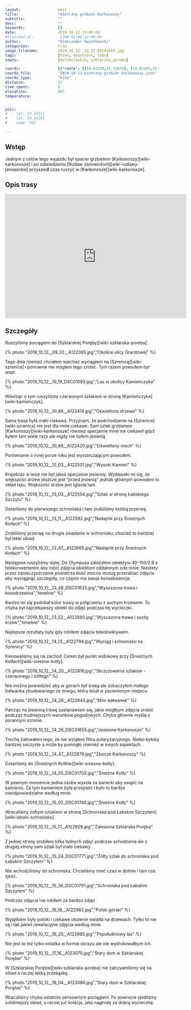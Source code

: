 ```yaml
---
layout:                 post
title:                  "Wietrzny grzbiet Karkonoszy"
subtitle:               ""
desc:                   ""
keywords:               []
date:                   2019-10-12 19:00:00
#finished_at:            2100-02-09 12:00:00
author:                 "Aleksander Kwiatkowski"
categories:             trip
image_filename:         2019_10_12__14_27_DSC01659.jpg
tags:                   [hike, mountains, todo]
towns:                  [dolnoslaskie, szklarska_poreba]

coords:                 [{"route": [[50.83239,15.51876], [50.81401,15.49619], [50.79362,15.50091], [50.77940,15.52417], [50.77896,15.55670], [50.78499,15.53558], [50.78890,15.53696], [50.79172,15.52606], [50.81027,15.53103], [50.83266,15.51842]], "type": "hike"}]
coords_file:            "2019-10-12-wietrzny-grzbiet-karkonoszy.json"
coords_type:            "hike"
distance:               22
time_spent:             9
elevation:              985
temperature:            


pois:
#  - lat: 54.45911
#    lon: 18.56281
#    name: POI

---
```



## Wstęp

Jednym z celów tego wyjazdu był spacer grzbietem [Karkonoszy][wiki-karkonosze]
i po odwiedzeniu [Rudaw Janowickich][wiki-rudawy-janowickie]
przyszedł czas ruszyć w [Karkonosze][wiki-karkonosze].

## Opis trasy

<iframe height='405' width='590' frameborder='0' allowtransparency='true' scrolling='no' src='https://www.strava.com/activities/2790204928/embed/fb859581261119333ffe03c4e625c3d5705f7980'></iframe>

## Szczegóły

Ruszyliśmy pociągiem do [Szklarskiej Poręby][wiki-szklarska-poreba].

{% photo "2019_10_12__09_32__A122365.jpg","Okolice ulicy Granitowej" %}

Tego dnia również chciałem wjechać wyciągiem na [Szrenicę][wiki-szrenica]
i ponownie nie mogłem tego zrobić. Tym razem powodem był wiatr.

{% photo "2019_10_12__10_19_DSC01593.jpg","Las w okolicy Kamieńczyka" %}

Wiedząc o tym ruszyliśmy czerwonym szlakiem w stronę [Kamieńczyka][wiki-kamienczyk].

{% photo "2019_10_12__10_48__A122414.jpg","Oświetlone drzewo" %}

Sama trasa była mało ciekawa. Przyznam, że podchodzenie na [Szrenice][wiki-szrenica]
nie jest dla mnie ciekawe. Sam szlak grzbietem [Karkonoszy][wiki-karkonosze]
równiez specjalnie mnie nie ciekawił gdyż byłem tam wiele razy ale nigdy nie byłem
jesienią.

{% photo "2019_10_12__10_49__A122420.jpg","Oświetlony mech" %}

Porównanie o innej porze roku jest wystarczającym powodem.

{% photo "2019_10_12__12_03__A122501.jpg","Wysoki Kamień" %}

Krajobraz w lesie nie był jakoś specjalnie jesienny. Wydawało mi się, że większość
drzew jeszcze jest "przed jesienią" jednak głównym powodem to skład lasu.
Większość drzew jest iglasta tam.

{% photo "2019_10_12__13_03__A122554.jpg","Szlak w stronę Łabskiego Szczytu" %}

Dotarliśmy do pierwszego schroniska i tam zrobiliśmy krótką przerwę.

{% photo "2019_10_12__13_11__A122592.jpg","Nadajnik przy Śnieżnych Kotłach" %}

Zrobiliśmy przerwę na drugie śniadanie w schronisku, chociaż to bardziej
był lekki obiad.

{% photo "2019_10_12__13_47__A122665.jpg","Nadajnik przy Śnieżnych Kotłach" %}

Następnie ruszyliśmy dalej. Do Olympusa założyłem obiektyw 40-150/2.8 z
telekonwerterem aby robić zdjęcia obiektom oddalonym ode mnie.
Niestety przez zanieczyszczenie powietrza dość mocno muszę przerabiać
zdjęcia aby wyciągnąć szczegóły, co często ma swoje konsekwencje.

{% photo "2019_10_12__13_48_DSC01633.jpg","Wysuszona trawa i kosodrzewina","timeline" %}

Bardzo mi się podobał kolor trawy w połączeniu z suchym krzewem.
To chyba był najciekawszy obiekt do zdjęć podczas tej wycieczki.

{% photo "2019_10_12__13_52__A122680.jpg","Wysuszona trawa i suchy krzew","timeline" %}

Najlepsze rezultaty były gdy robiłem zdjęcia teleobiektywem.

{% photo "2019_10_12__14_13__A122794.jpg","Wyciąg i schronisko na Szrenicy" %}

Kierowaliśmy się na zachód. Celem był punkt widokowy przy
[Śnieżnych Kotłach][wiki-sniezne-kotly].

{% photo "2019_10_12__14_20__A122816.jpg","Skrzyżowanie szlaków - czerwonego i żółtego" %}

Nie można powiedzieć aby w górach był śnieg ale zobaczyłem małego bałwanka
zbudowanego ze śniegu, który leżał w zacienionym miejscu.

{% photo "2019_10_12__14_26__A122843.jpg","Mini-bałwanek" %}

Patrząc na jesienną trawę zastanawiam się, jakie mógłbym zdjęcia zrobić
podczas trudniejszych warunków pogodowych. Chyba głównie myślę o porannym
szronie.

{% photo "2019_10_12__14_26_DSC01655.jpg","Jesienne Karkonosze" %}

Trochę żałowałem tego, że nie wziąłem filtru polaryzacyjnego.
Niebo byłoby bardziej soczyste a może by pomogło również w innych
aspektach.

{% photo "2019_10_12__14_47__A122879.jpg","Zbocze Karkonoszy" %}

Dotarliśmy do [Śnieżnych Kotłów][wiki-sniezne-kotly].

{% photo "2019_10_12__14_55_DSC01703.jpg","Śnieżne Kotły" %}

W pewnym momencie jedna osoba wyszła za barierki aby usiąść na kamieniu.
Za tym kamieniem była przepaść i było to bardzo nieodpowiedzialne
według mnie.

{% photo "2019_10_12__15_02_DSC01740.jpg","Śnieżne Kotły" %}

Wracaliśmy żółtym szlakiem w stronę
[Schroniska pod Łabskim Szczytem][wiki-labski-schronisko].

{% photo "2019_10_12__15_17__A122928.jpg","Zalesiona Szklarska Poręba" %}

Z jednej strony zrobiłem kilka ładnych zdjęć podczas schodzenia
ale z drugiej strony sam szlak był mało ciekawy.

{% photo "2019_10_12__15_24_DSC01771.jpg","Żółty szlak do schroniska pod Łabskim Szczytem" %}

Nie wchodziliśmy do schroniska. Chcieliśmy mieć czas w dolinie i tam coś zjeść.

{% photo "2019_10_12__15_36_DSC01791.jpg","Schroniska pod Łabskim Szczytem" %}

Podczas zdjęcia nie robiłem za bardzo zdjęć.

{% photo "2019_10_12__16_18__A122983.jpg","Potok górski" %}

Wyjątkiem były potoki i ciekawe ułożenie światła na drzewach. Tylko to nie są
i tak jakieś rewelacyjne zdjęcia według mnie.

{% photo "2019_10_12__16_20__A122985.jpg","Popołudniowy las" %}

Nie jest to też tylko notatka w formie obrazu ale nie wydrukowałbym ich.

{% photo "2019_10_12__17_16__A123070.jpg","Stary dom w Szklarskiej Porębie" %}

W [Szklarskiej Porębie][wiki-szklarska-poreba] nie zatrzyamliśmy się na
obiad a raczej lekką przekąskę.

{% photo "2019_10_12__18_04__A123086.jpg","Stary dom w Szklarskiej Porębie" %}

Wracaliśmy chyba ostatnim sensownym pociągiem. Po powrocie zjedliśmy solidniejszy
obiad, a raczej już kolacje, jako nagrodę za dobrą wycieczkę.
